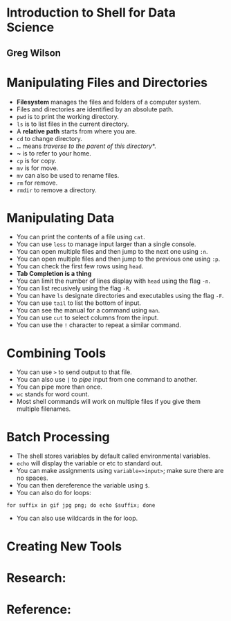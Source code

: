 # Introduction to Shell for Data Science
## Greg Wilson

# Manipulating Files and Directories
- **Filesystem** manages the files and folders of a computer system.
- Files and directories are identified by an absolute path.
- `pwd` is to print the working directory.
- `ls` is to list files in the current directory.
- A **relative path** starts from where you are.
- `cd` to change directory.
- **..** means *traverse to the parent of this directory**.
- **~** is to refer to your home.
- `cp` is for copy.
- `mv` is for move.
- `mv` can also be used to rename files.
- `rm` for remove.
- `rmdir` to remove a directory.

# Manipulating Data
- You can print the contents of a file using `cat`.
- You can use `less` to manage input larger than a single console.
- You can open multiple files and then jump to the next one using `:n`.
- You can open multiple files and then jump to the previous one using `:p`.
- You can check the first few rows using `head`.
- **Tab Completion is a thing**
- You can limit the number of lines display with `head` using the flag `-n`.
- You can list recusively using the flag `-R`.
- You can have `ls` designate directories and executables using the flag `-F`.
- You can use `tail` to list the bottom of input.
- You can see the manual for a command using `man`.
- You can use `cut` to select columns from the input.
- You can use the `!` character to repeat a similar command.

# Combining Tools
- You can use `>` to send output to that file.
- You can also use `|` to *pipe* input from one command to another.
- You can pipe more than once.
- `wc` stands for word count.
- Most shell commands will work on multiple files if you give them multiple filenames.

# Batch Processing
- The shell stores variables by default called environmental variables.
- `echo` will display the variable or etc to standard out.
- You can make assignments using `variable=>input>`; make sure there are no spaces.
- You can then dereference the variable using `$`.
- You can also do for loops:
```
for suffix in gif jpg png; do echo $suffix; done
```
- You can also use wildcards in the for loop.

# Creating New Tools

# Research:

# Reference:
